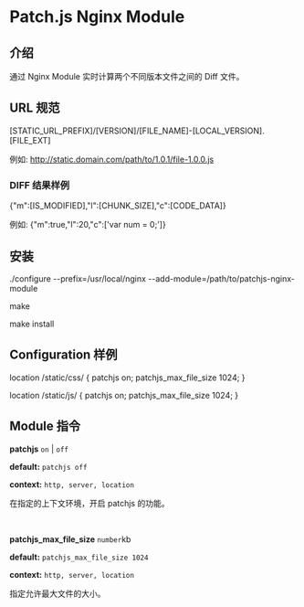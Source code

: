 # Patch.js Nginx Module

## 介绍

通过 Nginx Module 实时计算两个不同版本文件之间的 Diff 文件。

## URL 规范

[STATIC_URL_PREFIX]/[VERSION]/[FILE_NAME]-[LOCAL_VERSION].[FILE_EXT]

例如: http://static.domain.com/path/to/1.0.1/file-1.0.0.js

### DIFF 结果样例

{"m":[IS_MODIFIED],"l":[CHUNK_SIZE],"c":[CODE_DATA]}

例如: {"m":true,"l":20,"c":['var num = 0;']}


## 安装

./configure --prefix=/usr/local/nginx --add-module=/path/to/patchjs-nginx-module

make

make install


## Configuration 样例

location /static/css/ {
    patchjs on;
    patchjs_max_file_size 1024;
}
    
location /static/js/ {
    patchjs on;
    patchjs_max_file_size 1024;
}


## Module 指令

**patchjs** `on` | `off`

**default:** `patchjs off`

**context:** `http, server, location`

在指定的上下文环境，开启 patchjs 的功能。

<br/>

**patchjs\_max\_file\_size** `number`kb

**default:** `patchjs_max_file_size 1024`

**context:** `http, server, location`

指定允许最大文件的大小。
